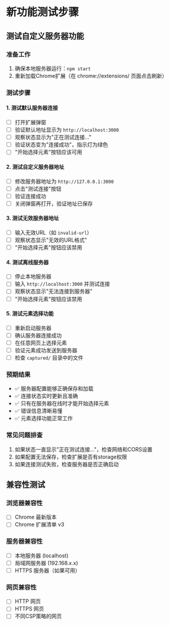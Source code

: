 # 新功能测试步骤

## 测试自定义服务器功能

### 准备工作
1. 确保本地服务器运行：`npm start`
2. 重新加载Chrome扩展（在 chrome://extensions/ 页面点击刷新）

### 测试步骤

#### 1. 测试默认服务器连接
- [ ] 打开扩展弹窗
- [ ] 验证默认地址显示为 `http://localhost:3000`
- [ ] 观察状态显示为"正在测试连接..."
- [ ] 验证状态变为"连接成功"，指示灯为绿色
- [ ] "开始选择元素"按钮应该可用

#### 2. 测试自定义服务器地址
- [ ] 修改服务器地址为 `http://127.0.0.1:3000`
- [ ] 点击"测试连接"按钮
- [ ] 验证连接成功
- [ ] 关闭弹窗再打开，验证地址已保存

#### 3. 测试无效服务器地址
- [ ] 输入无效URL（如 `invalid-url`）
- [ ] 观察状态显示"无效的URL格式"
- [ ] "开始选择元素"按钮应该禁用

#### 4. 测试离线服务器
- [ ] 停止本地服务器
- [ ] 输入 `http://localhost:3000` 并测试连接
- [ ] 观察状态显示"无法连接到服务器"
- [ ] "开始选择元素"按钮应该禁用

#### 5. 测试元素选择功能
- [ ] 重新启动服务器
- [ ] 确认服务器连接成功
- [ ] 在任意网页上选择元素
- [ ] 验证元素成功发送到服务器
- [ ] 检查 `captured/` 目录中的文件

### 预期结果
- ✅ 服务器配置能够正确保存和加载
- ✅ 连接状态实时更新且准确
- ✅ 只有在服务器在线时才能开始选择元素
- ✅ 错误信息清晰易懂
- ✅ 元素选择功能正常工作

### 常见问题排查
1. 如果状态一直显示"正在测试连接..."，检查网络和CORS设置
2. 如果配置无法保存，检查扩展是否有storage权限
3. 如果连接测试失败，检查服务器是否正确启动

## 兼容性测试

### 浏览器兼容性
- [ ] Chrome 最新版本
- [ ] Chrome 扩展清单 v3

### 服务器兼容性  
- [ ] 本地服务器 (localhost)
- [ ] 局域网服务器 (192.168.x.x)
- [ ] HTTPS 服务器（如果可用）

### 网页兼容性
- [ ] HTTP 网页
- [ ] HTTPS 网页  
- [ ] 不同CSP策略的网页
